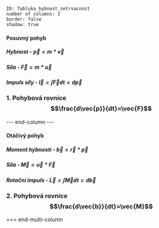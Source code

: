 
```start-multi-column  
ID: Tabluka_hybnost_setrvacnost  
number of columns: 2 
border: false
shadow: true
```

#### Posuvný pohyb
##### Hybnost - $\vec{p}=m*\vec{v}$
##### Síla - $\vec{F}=m*\vec{u}$
##### Impuls síly - $\vec{I}=\int{\vec{F}}dt=d\vec{p}$
### 1. Pohybová rovnice $$\frac{d\vec{p}}{dt}=\vec{F}$$


--- end-column ---

#### Otáčivý pohyb
##### Moment hybnosti - $\vec{b}=\vec{r}*\vec{p}$
##### Síla - $\vec{M}=\vec{u}*\vec{F}$
##### Rotační impuls - $\vec{L}=\int{\vec{M}}dt=d\vec{b}$
### 2. Pohybová rovnice $$\frac{d\vec{b}}{dt}=\vec{M}$$

=== end-multi-column
